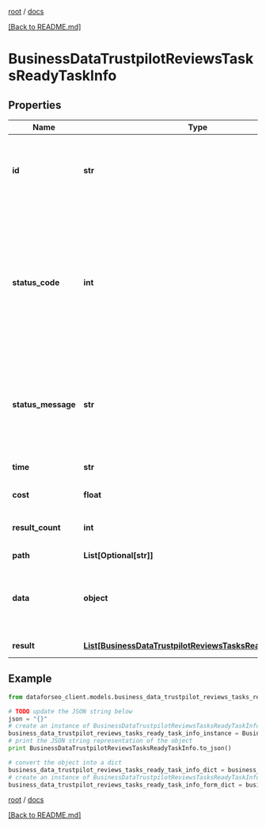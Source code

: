 [root](./../ "root") / [docs](./ "docs")

[[Back to README.md]](./../README.md "[Back to README.md]")

# BusinessDataTrustpilotReviewsTasksReadyTaskInfo

## Properties

Name | Type | Description | Notes
------------ | ------------- | ------------- | -------------
**id** | **str** | task identifier unique task identifier in our system in the UUID format | [optional]
**status_code** | **int** | status code of the task generated by DataForSEO, can be within the following range: 10000-60000 you can find the full list of the response codes here | [optional]
**status_message** | **str** | informational message of the task you can find the full list of general informational messages here | [optional]
**time** | **str** | execution time, seconds | [optional]
**cost** | **float** | total tasks cost, USD | [optional]
**result_count** | **int** | number of elements in the result array | [optional]
**path** | **List[Optional[str]]** | URL path | [optional]
**data** | **object** | contains the same parameters that you specified in the POST request | [optional]
**result** | [**List[BusinessDataTrustpilotReviewsTasksReadyResultInfo]**](BusinessDataTrustpilotReviewsTasksReadyResultInfo.md) | array of results | [optional]

## Example

```python
from dataforseo_client.models.business_data_trustpilot_reviews_tasks_ready_task_info import BusinessDataTrustpilotReviewsTasksReadyTaskInfo

# TODO update the JSON string below
json = "{}"
# create an instance of BusinessDataTrustpilotReviewsTasksReadyTaskInfo from a JSON string
business_data_trustpilot_reviews_tasks_ready_task_info_instance = BusinessDataTrustpilotReviewsTasksReadyTaskInfo.from_json(json)
# print the JSON string representation of the object
print BusinessDataTrustpilotReviewsTasksReadyTaskInfo.to_json()

# convert the object into a dict
business_data_trustpilot_reviews_tasks_ready_task_info_dict = business_data_trustpilot_reviews_tasks_ready_task_info_instance.to_dict()
# create an instance of BusinessDataTrustpilotReviewsTasksReadyTaskInfo from a dict
business_data_trustpilot_reviews_tasks_ready_task_info_form_dict = business_data_trustpilot_reviews_tasks_ready_task_info.from_dict(business_data_trustpilot_reviews_tasks_ready_task_info_dict)
```

  

[root](./../ "root") / [docs](./ "docs")

[[Back to README.md]](./../README.md "[Back to README.md]")